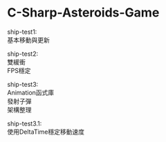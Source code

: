# C-Sharp-Asteroids-Game
ship-test1:<br>
基本移動與更新

ship-test2:<br>
雙緩衝<br>
FPS穩定

ship-test3:<br>
Animation函式庫<br>
發射子彈<br>
架構整理

ship-test3.1:<br>
使用DeltaTime穩定移動速度
